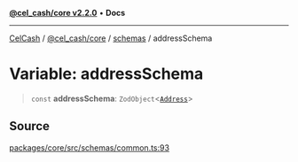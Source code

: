 [**@cel_cash/core v2.2.0**](../../README.md) • **Docs**

***

[CelCash](../../../../packages.md) / [@cel\_cash/core](../../README.md) / [schemas](../README.md) / addressSchema

# Variable: addressSchema

> `const` **addressSchema**: `ZodObject`\<[`Address`](../../types/type-aliases/Address.md)\>

## Source

[packages/core/src/schemas/common.ts:93](https://github.com/Pyxlab/celcash/blob/9e2eeefc75067a4b86d18d5bb144eb4446f097c2/packages/core/src/schemas/common.ts#L93)
